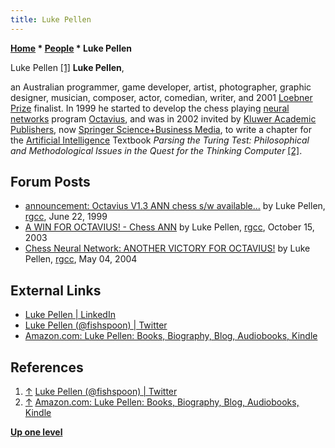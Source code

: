 ```yaml
---
title: Luke Pellen
---
```

**[Home](Home "Home") \* [People](People "People") \* Luke Pellen**



 [](https://twitter.com/fishspoon) Luke Pellen <a id="cite-note-1" href="#cite-ref-1">[1]</a> 
**Luke Pellen**,  

an Australian programmer, game developer, artist, photographer, graphic designer, musician, composer, actor, comedian, writer, and 2001 [Loebner Prize](https://en.wikipedia.org/wiki/Loebner_Prize) finalist. 
In 1999 he started to develop the chess playing [neural networks](Neural_Networks "Neural Networks") program [Octavius](Octavius "Octavius"), and was in 2002 invited by [Kluwer Academic Publishers](https://en.wikipedia.org/wiki/Wolters_Kluwer), now [Springer Science+Business Media](https://en.wikipedia.org/wiki/Springer_Science%2BBusiness_Media), to write a chapter for the [Artificial Intelligence](Artificial_Intelligence "Artificial Intelligence") Textbook *Parsing the Turing Test: Philosophical and Methodological Issues in the Quest for the Thinking Computer* <a id="cite-note-2" href="#cite-ref-2">[2]</a>.



## Forum Posts


* [announcement: Octavius V1.3 ANN chess s/w available...](https://groups.google.com/d/msg/rec.games.chess.computer/9y7t9kyOEB4/KECNKlUfFP0J) by Luke Pellen, [rgcc](Computer_Chess_Forums "Computer Chess Forums"), June 22, 1999
* [A WIN FOR OCTAVIUS! - Chess ANN](https://groups.google.com/d/msg/comp.ai.neural-nets/QGhfg1k_yOg/wE8bEMCTW2UJ) by Luke Pellen, [rgcc](Computer_Chess_Forums "Computer Chess Forums"), October 15, 2003
* [Chess Neural Network: ANOTHER VICTORY FOR OCTAVIUS!](https://groups.google.com/d/msg/rec.games.chess.computer/D8ug0bq02Cs/SBikPRjdhJEJ) by Luke Pellen, [rgcc](Computer_Chess_Forums "Computer Chess Forums"), May 04, 2004


## External Links


* [Luke Pellen | LinkedIn](https://www.linkedin.com/in/luke-pellen-137b3438)
* [Luke Pellen (@fishspoon) | Twitter](https://twitter.com/fishspoon)
* [Amazon.com: Luke Pellen: Books, Biography, Blog, Audiobooks, Kindle](https://www.amazon.com/Luke-Pellen/e/B004WMGUPQ)


## References


1. <a id="cite-ref-1" href="#cite-note-1">↑</a> [Luke Pellen (@fishspoon) | Twitter](https://twitter.com/fishspoon)
2. <a id="cite-ref-2" href="#cite-note-2">↑</a> [Amazon.com: Luke Pellen: Books, Biography, Blog, Audiobooks, Kindle](https://www.amazon.com/Luke-Pellen/e/B004WMGUPQ)

**[Up one level](People "People")**







 
